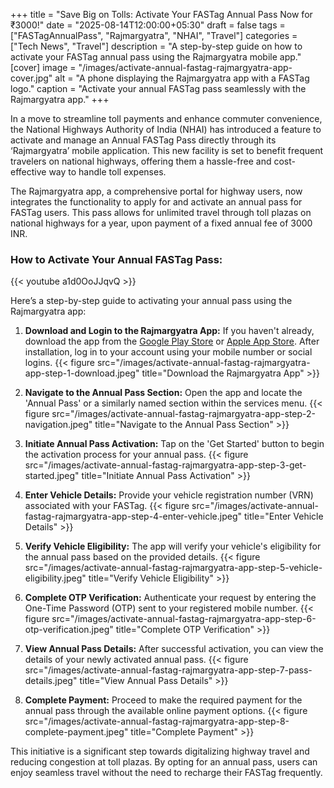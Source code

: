 +++
title = "Save Big on Tolls: Activate Your FASTag Annual Pass Now for ₹3000!"
date = "2025-08-14T12:00:00+05:30"
draft = false
tags = ["FASTagAnnualPass", "Rajmargyatra", "NHAI", "Travel"]
categories = ["Tech News", "Travel"]
description = "A step-by-step guide on how to activate your FASTag annual pass using the Rajmargyatra mobile app."
[cover]
  image = "/images/activate-annual-fastag-rajmargyatra-app-cover.jpg"
  alt = "A phone displaying the Rajmargyatra app with a FASTag logo."
  caption = "Activate your annual FASTag pass seamlessly with the Rajmargyatra app."
+++

In a move to streamline toll payments and enhance commuter convenience, the National Highways Authority of India (NHAI) has introduced a feature to activate and manage an Annual FASTag Pass directly through its ‘Rajmargyatra’ mobile application. This new facility is set to benefit frequent travelers on national highways, offering them a hassle-free and cost-effective way to handle toll expenses.

The Rajmargyatra app, a comprehensive portal for highway users, now integrates the functionality to apply for and activate an annual pass for FASTag users. This pass allows for unlimited travel through toll plazas on national highways for a year, upon payment of a fixed annual fee of 3000 INR.

### How to Activate Your Annual FASTag Pass:

{{< youtube a1d0OoJJqvQ >}}

Here’s a step-by-step guide to activating your annual pass using the Rajmargyatra app:

1.  **Download and Login to the Rajmargyatra App:** If you haven't already, download the app from the [Google Play Store](https://play.google.com/store/apps/details?id=com.nhai.rajmargyatra) or [Apple App Store](https://apps.apple.com/in/app/rajmargyatra/id6449488412). After installation, log in to your account using your mobile number or social logins.
    {{< figure src="/images/activate-annual-fastag-rajmargyatra-app-step-1-download.jpeg" title="Download the Rajmargyatra App" >}}

2.  **Navigate to the Annual Pass Section:** Open the app and locate the 'Annual Pass' or a similarly named section within the services menu.
    {{< figure src="/images/activate-annual-fastag-rajmargyatra-app-step-2-navigation.jpeg" title="Navigate to the Annual Pass Section" >}}

3.  **Initiate Annual Pass Activation:** Tap on the 'Get Started' button to begin the activation process for your annual pass.
    {{< figure src="/images/activate-annual-fastag-rajmargyatra-app-step-3-get-started.jpeg" title="Initiate Annual Pass Activation" >}}

4.  **Enter Vehicle Details:** Provide your vehicle registration number (VRN) associated with your FASTag.
    {{< figure src="/images/activate-annual-fastag-rajmargyatra-app-step-4-enter-vehicle.jpeg" title="Enter Vehicle Details" >}}

5.  **Verify Vehicle Eligibility:** The app will verify your vehicle's eligibility for the annual pass based on the provided details.
    {{< figure src="/images/activate-annual-fastag-rajmargyatra-app-step-5-vehicle-eligibility.jpeg" title="Verify Vehicle Eligibility" >}}

6.  **Complete OTP Verification:** Authenticate your request by entering the One-Time Password (OTP) sent to your registered mobile number.
    {{< figure src="/images/activate-annual-fastag-rajmargyatra-app-step-6-otp-verification.jpeg" title="Complete OTP Verification" >}}

7.  **View Annual Pass Details:** After successful activation, you can view the details of your newly activated annual pass.
    {{< figure src="/images/activate-annual-fastag-rajmargyatra-app-step-7-pass-details.jpeg" title="View Annual Pass Details" >}}

8.  **Complete Payment:** Proceed to make the required payment for the annual pass through the available online payment options.
    {{< figure src="/images/activate-annual-fastag-rajmargyatra-app-step-8-complete-payment.jpeg" title="Complete Payment" >}}

This initiative is a significant step towards digitalizing highway travel and reducing congestion at toll plazas. By opting for an annual pass, users can enjoy seamless travel without the need to recharge their FASTag frequently.

